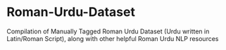 # Roman-Urdu-Dataset
Compilation of Manually Tagged Roman Urdu Dataset (Urdu written in Latin/Roman Script), along with other helpful Roman Urdu NLP resources
